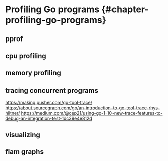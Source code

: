 # Profiling Go programs {#chapter-profiling-go-programs}

## pprof
## cpu profiling
## memory profiling
## tracing concurrent programs

https://making.pusher.com/go-tool-trace/
https://about.sourcegraph.com/go/an-introduction-to-go-tool-trace-rhys-hiltner/
https://medium.com/@cep21/using-go-1-10-new-trace-features-to-debug-an-integration-test-1dc39e4e812d

## visualizing
## flam graphs
